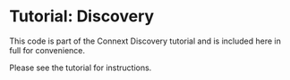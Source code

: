 # Tutorial: Discovery

This code is part of the Connext Discovery tutorial and is included
here in full for convenience.

Please see the tutorial for instructions.